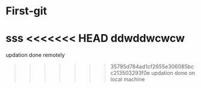# First-git
sss
<<<<<<< HEAD
ddwddwcwcw
=======
updation done remotely
>>>>>>> 35795d784ad1cf2655e306085bcc213503293f0e
updation done on local machine
